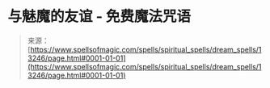 <!--yml

category: 未分类

date: 2024-06-12 18:51:37

-->

# 与魅魔的友谊 - 免费魔法咒语

> 来源：[https://www.spellsofmagic.com/spells/spiritual_spells/dream_spells/13246/page.html#0001-01-01](https://www.spellsofmagic.com/spells/spiritual_spells/dream_spells/13246/page.html#0001-01-01)
